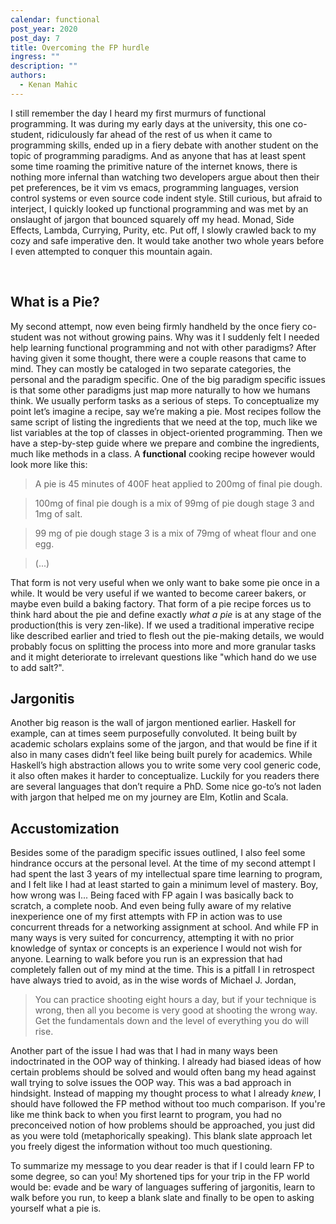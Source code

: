 ```yaml
---
calendar: functional
post_year: 2020
post_day: 7
title: Overcoming the FP hurdle
ingress: ""
description: ""
authors:
  - Kenan Mahic
---
```

I still remember the day I heard my first murmurs of functional programming. It was during my early days at the university, this one co-student, ridiculously far ahead of the rest of us when it came to programming skills, ended up in a fiery debate with another student on the topic of programming paradigms. And as anyone that has at least spent some time roaming the primitive nature of the internet knows, there is nothing more infernal than watching two developers argue about then their pet preferences, be it vim vs emacs, programming languages, version control systems or even source code indent style. Still curious, but afraid to interject, I quickly looked up functional programming and was met by an onslaught of jargon that bounced squarely off my head. Monad, Side Effects, Lambda, Currying, Purity, etc. Put off, I slowly crawled back to my cozy and safe imperative den. It would take another two whole years before I even attempted to conquer this mountain again.

 
## What is a Pie?

My second attempt, now even being firmly handheld by the once fiery co-student was not without growing pains. Why was it I suddenly felt I needed help learning functional programming and not with other paradigms? After having given it some thought, there were a couple reasons that came to mind. They can mostly be cataloged in two separate categories, the personal and the paradigm specific. One of the big paradigm specific issues is that some other paradigms just map more naturally to how we humans think. We usually perform tasks as a serious of steps. To conceptualize my point let’s imagine a recipe, say we’re making a pie. Most recipes follow the same script of listing the ingredients that we need at the top, much like we list variables at the top of classes in object-oriented programming. Then we have a step-by-step guide where we prepare and combine the ingredients, much like methods in a class. A **functional** cooking recipe however would look more like this:

>A pie is 45 minutes of 400F heat applied to 200mg of final pie dough.

>100mg of final pie dough is a mix of 99mg of pie dough stage 3 and 1mg of salt.

>99 mg of pie dough stage 3 is a mix of 79mg of wheat flour and one egg.

>(...)

That form is not very useful when we only want to bake some pie once in a while. It would be very useful if we wanted to become career bakers, or maybe even build a baking factory. That form of a pie recipe forces us to think hard about the pie and define exactly _what a pie_ is at any stage of the production(this is very zen-like). If we used a traditional imperative recipe like described earlier and tried to flesh out the pie-making details, we would probably focus on splitting the process into more and more granular tasks and it might deteriorate to irrelevant questions like "which hand do we use to add salt?".

## Jargonitis

Another big reason is the wall of jargon mentioned earlier. Haskell for example, can at times seem purposefully convoluted. It being built by academic scholars explains some of the jargon, and that would be fine if it also in many cases didn’t feel like being built purely for academics. While Haskell’s high abstraction allows you to write some very cool generic code, it also often makes it harder to conceptualize. Luckily for you readers there are several languages that don’t require a PhD. Some nice go-to’s not laden with jargon that helped me on my journey are Elm, Kotlin and Scala.

## Accustomization

Besides some of the paradigm specific issues outlined, I also feel some hindrance occurs at the personal level. At the time of my second attempt I had spent the last 3 years of my intellectual spare time learning to program, and I felt like I had at least started to gain a minimum level of mastery. Boy, how wrong was I... Being faced with FP again I was basically back to scratch, a complete noob. And even being fully aware of my relative inexperience one of my first attempts with FP in action was to use concurrent threads for a networking assignment at school. And while FP in many ways is very suited for concurrency, attempting it with no prior knowledge of syntax or concepts is an experience I would not wish for anyone. Learning to walk before you run is an expression that had completely fallen out of my mind at the time. This is a pitfall I in retrospect have always tried to avoid, as in the wise words of Michael J. Jordan,


>You can practice shooting eight hours a day, but if your technique is wrong, then all you become is very good at shooting the wrong way. Get the fundamentals down and the level of everything you do will rise.


Another part of the issue I had was that I had in many ways been indoctrinated in the OOP way of thinking. I already had biased ideas of how certain problems should be solved and would often bang my head against wall trying to solve issues the OOP way. This was a bad approach in hindsight. Instead of mapping my thought process to what I already _knew_, I should have followed the FP method without too much comparison. If you're like me think back to when you first learnt to program, you had no preconceived notion of how problems should be approached, you just did as you were told (metaphorically speaking). This blank slate approach let you freely digest the information without too much questioning.



To summarize my message to you dear reader is that if I could learn FP to some degree, so can you! My shortened tips for your trip in the FP world would be: evade and be wary of languages suffering of jargonitis, learn to walk before you run, to keep a blank slate and finally to be open to asking yourself what a pie is.